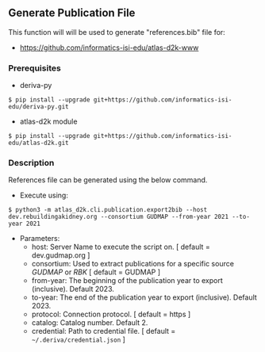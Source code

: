 
## Generate Publication File ##
This function will will be used to generate "references.bib" file for:
- https://github.com/informatics-isi-edu/atlas-d2k-www


### Prerequisites
- deriva-py
```
$ pip install --upgrade git+https://github.com/informatics-isi-edu/deriva-py.git
```
- atlas-d2k module
```
$ pip install --upgrade git+https://github.com/informatics-isi-edu/atlas-d2k.git
```

### Description
References file can be generated using the below command.

- Execute using:
```
$ python3 -m atlas_d2k.cli.publication.export2bib --host dev.rebuildingakidney.org --consortium GUDMAP --from-year 2021 --to-year 2021

```
- Parameters:
    - host: Server Name to execute the script on. [ default = dev.gudmap.org ]
    - consortium: Used to extract publications for a specific source *GUDMAP* or *RBK* [ default = GUDMAP ]
    - from-year: The beginning of the publication year to export (inclusive). Default 2023. 
    - to-year: The end of the publication year to export (inclusive). Default 2023.   
    - protocol: Connection protocol. [ default = https ]
    - catalog: Catalog number. Default 2.
    - credential: Path to credential file. [ default = `~/.deriva/credential.json` ]